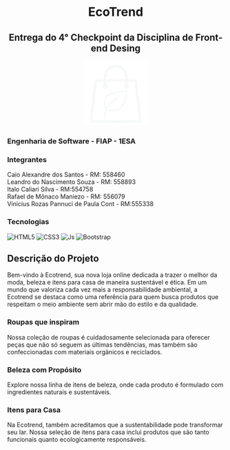 <h1 align="center">EcoTrend</h1>

<h2 align="center">Entrega do 4° Checkpoint da Disciplina de Front-end Desing</h2>

<div align="center">
  <img src="images/logo_b.png" style="height: 150px">
</div>

### Engenharia de Software - FIAP - 1ESA
### Integrantes
Caio Alexandre dos Santos - RM: 558460<br>
Leandro do Nascimento Souza - RM: 558893<br>
Italo Caliari Silva - RM:554758<br>
Rafael de Mônaco Maniezo - RM: 556079<br>
Vinicius Rozas Pannuci de Paula Cont - RM:555338

### Tecnologias
![HTML5](https://img.shields.io/badge/HTML5-E34F26?style=for-the-badge&logo=html5&logoColor=white)
![CSS3](https://img.shields.io/badge/CSS3-1572B6?style=for-the-badge&logo=css3&logoColor=white)
![Js](https://img.shields.io/badge/JavaScript-F7DF1E?style=for-the-badge&logo=javascript&logoColor=black)
![Bootstrap](https://img.shields.io/badge/Bootstrap-563D7C?style=for-the-badge&logo=bootstrap&logoColor=white)

## Descrição do Projeto
Bem-vindo à Ecotrend, sua nova loja online dedicada a trazer o melhor da moda, beleza e itens para casa de maneira sustentável e ética. Em um mundo que valoriza cada vez mais a responsabilidade ambiental, a Ecotrend se destaca como uma referência para quem busca produtos que respeitam o meio ambiente sem abrir mão do estilo e da qualidade.

### Roupas que inspiram
Nossa coleção de roupas é cuidadosamente selecionada para oferecer peças que não só seguem as últimas tendências, mas também são confeccionadas com materiais orgânicos e reciclados.

### Beleza com Propósito
Explore nossa linha de itens de beleza, onde cada produto é formulado com ingredientes naturais e sustentáveis.

### Itens para Casa
Na Ecotrend, também acreditamos que a sustentabilidade pode transformar seu lar. Nossa seleção de itens para casa inclui produtos que são tanto funcionais quanto ecologicamente responsáveis.
